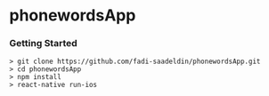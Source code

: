 # phonewordsApp

### Getting Started

```
> git clone https://github.com/fadi-saadeldin/phonewordsApp.git
> cd phonewordsApp
> npm install
> react-native run-ios
